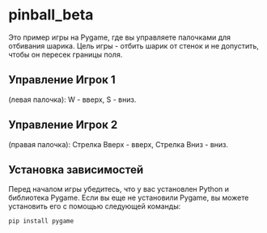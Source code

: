 # pinball_beta

Это пример игры на Pygame, где вы управляете палочками для отбивания шарика. Цель игры - отбить шарик от стенок и не допустить, чтобы он пересек границы поля.

## Управление Игрок 1 
(левая палочка): W - вверх, S - вниз.

## Управление Игрок 2 
(правая палочка): Стрелка Вверх - вверх, Стрелка Вниз - вниз.

## Установка зависимостей

Перед началом игры убедитесь, что у вас установлен Python и библиотека Pygame. Если вы еще не установили Pygame, вы можете установить его с помощью следующей команды:

```bash
pip install pygame
